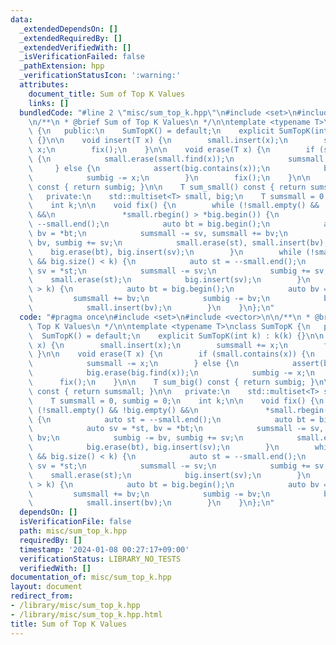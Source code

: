 ```yaml
---
data:
  _extendedDependsOn: []
  _extendedRequiredBy: []
  _extendedVerifiedWith: []
  _isVerificationFailed: false
  _pathExtension: hpp
  _verificationStatusIcon: ':warning:'
  attributes:
    document_title: Sum of Top K Values
    links: []
  bundledCode: "#line 2 \"misc/sum_top_k.hpp\"\n#include <set>\n#include <vector>\n\
    \n/**\n * @brief Sum of Top K Values\n */\n\ntemplate <typename T>\nclass SumTopK\
    \ {\n   public:\n    SumTopK() = default;\n    explicit SumTopK(int k) : k(k)\
    \ {}\n\n    void insert(T x) {\n        small.insert(x);\n        sumsmall +=\
    \ x;\n        fix();\n    }\n\n    void erase(T x) {\n        if (small.contains(x))\
    \ {\n            small.erase(small.find(x));\n            sumsmall -= x;\n   \
    \     } else {\n            assert(big.contains(x));\n            big.erase(big.find(x));\n\
    \            sumbig -= x;\n        }\n        fix();\n    }\n\n    T sum_big()\
    \ const { return sumbig; }\n\n    T sum_small() const { return sumsmall; }\n\n\
    \   private:\n    std::multiset<T> small, big;\n    T sumsmall = 0, sumbig = 0;\n\
    \    int k;\n\n    void fix() {\n        while (!small.empty() && !big.empty()\
    \ &&\n               *small.rbegin() > *big.begin()) {\n            auto st =\
    \ --small.end();\n            auto bt = big.begin();\n            auto sv = *st,\
    \ bv = *bt;\n            sumsmall -= sv, sumsmall += bv;\n            sumbig -=\
    \ bv, sumbig += sv;\n            small.erase(st), small.insert(bv);\n        \
    \    big.erase(bt), big.insert(sv);\n        }\n        while (!small.empty()\
    \ && big.size() < k) {\n            auto st = --small.end();\n            auto\
    \ sv = *st;\n            sumsmall -= sv;\n            sumbig += sv;\n        \
    \    small.erase(st);\n            big.insert(sv);\n        }\n        while (big.size()\
    \ > k) {\n            auto bt = big.begin();\n            auto bv = *bt;\n   \
    \         sumsmall += bv;\n            sumbig -= bv;\n            big.erase(bt);\n\
    \            small.insert(bv);\n        }\n    }\n};\n"
  code: "#pragma once\n#include <set>\n#include <vector>\n\n/**\n * @brief Sum of\
    \ Top K Values\n */\n\ntemplate <typename T>\nclass SumTopK {\n   public:\n  \
    \  SumTopK() = default;\n    explicit SumTopK(int k) : k(k) {}\n\n    void insert(T\
    \ x) {\n        small.insert(x);\n        sumsmall += x;\n        fix();\n   \
    \ }\n\n    void erase(T x) {\n        if (small.contains(x)) {\n            small.erase(small.find(x));\n\
    \            sumsmall -= x;\n        } else {\n            assert(big.contains(x));\n\
    \            big.erase(big.find(x));\n            sumbig -= x;\n        }\n  \
    \      fix();\n    }\n\n    T sum_big() const { return sumbig; }\n\n    T sum_small()\
    \ const { return sumsmall; }\n\n   private:\n    std::multiset<T> small, big;\n\
    \    T sumsmall = 0, sumbig = 0;\n    int k;\n\n    void fix() {\n        while\
    \ (!small.empty() && !big.empty() &&\n               *small.rbegin() > *big.begin())\
    \ {\n            auto st = --small.end();\n            auto bt = big.begin();\n\
    \            auto sv = *st, bv = *bt;\n            sumsmall -= sv, sumsmall +=\
    \ bv;\n            sumbig -= bv, sumbig += sv;\n            small.erase(st), small.insert(bv);\n\
    \            big.erase(bt), big.insert(sv);\n        }\n        while (!small.empty()\
    \ && big.size() < k) {\n            auto st = --small.end();\n            auto\
    \ sv = *st;\n            sumsmall -= sv;\n            sumbig += sv;\n        \
    \    small.erase(st);\n            big.insert(sv);\n        }\n        while (big.size()\
    \ > k) {\n            auto bt = big.begin();\n            auto bv = *bt;\n   \
    \         sumsmall += bv;\n            sumbig -= bv;\n            big.erase(bt);\n\
    \            small.insert(bv);\n        }\n    }\n};\n"
  dependsOn: []
  isVerificationFile: false
  path: misc/sum_top_k.hpp
  requiredBy: []
  timestamp: '2024-01-08 00:27:17+09:00'
  verificationStatus: LIBRARY_NO_TESTS
  verifiedWith: []
documentation_of: misc/sum_top_k.hpp
layout: document
redirect_from:
- /library/misc/sum_top_k.hpp
- /library/misc/sum_top_k.hpp.html
title: Sum of Top K Values
---
```

